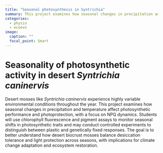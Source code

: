 ```yaml
---
title: "Seasonal photosynthesis in Syntrichia"
summary: This project examines how seasonal changes in precipitation and temperature affect photosynthetic performance and photoprotection in Syntrichia caninervis.
categories:
  - physio
  - ecoevo
image:
  caption: ""
  focal_point: Smart
---
```


# Seasonality of photosynthetic activity in desert *Syntrichia caninervis*

Desert mosses like *Syntrichia caninervis* experience highly variable environmental conditions throughout the year. This project examines how seasonal changes in precipitation and temperature affect photosynthetic performance and photoprotection, with a focus on NPQ dynamics. Students will use chlorophyll fluorescence and pigment assays to monitor seasonal shifts in photosynthetic traits and may conduct controlled experiments to distinguish between plastic and genetically fixed responses. The goal is to better understand how desert biocrust mosses balance desiccation tolerance and light protection across seasons, with implications for climate change adaptation and ecosystem restoration.
